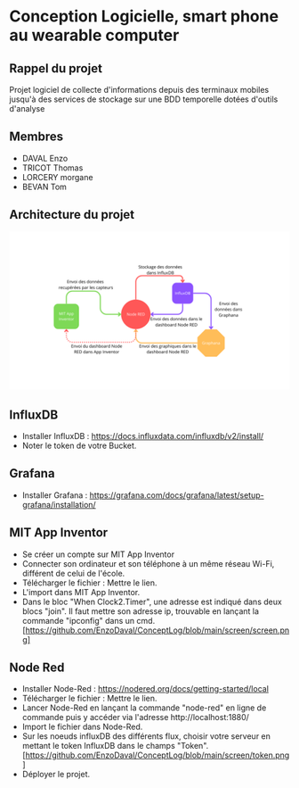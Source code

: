 # Conception Logicielle, smart phone au wearable computer

## Rappel du projet

Projet logiciel de collecte d'informations depuis des terminaux mobiles jusqu'à des services de stockage sur une BDD temporelle dotées d'outils d'analyse


## Membres

- DAVAL Enzo
- TRICOT Thomas
- LORCERY morgane
- BEVAN Tom


## Architecture du projet
![Architecture du projet](https://raw.githubusercontent.com/EnzoDaval/ConceptLog/main/screen/Fonctionnement_Projet.png)


## InfluxDB

- Installer InfluxDB : https://docs.influxdata.com/influxdb/v2/install/
- Noter le token de votre Bucket.


## Grafana

- Installer Grafana : https://grafana.com/docs/grafana/latest/setup-grafana/installation/


## MIT App Inventor

- Se créer un compte sur MIT App Inventor
- Connecter son ordinateur et son téléphone à un même réseau Wi-Fi, différent de celui de l'école.
- Télécharger le fichier : Mettre le lien.
- L'import dans MIT App Inventor.
- Dans le bloc "When Clock2.Timer", une adresse est indiqué dans deux blocs "join". Il faut mettre son adresse ip, trouvable en lançant la commande "ipconfig" dans un cmd. [https://github.com/EnzoDaval/ConceptLog/blob/main/screen/screen.png]


## Node Red

- Installer Node-Red : https://nodered.org/docs/getting-started/local
- Télécharger le fichier : Mettre le lien.
- Lancer Node-Red en lançant la commande "node-red" en ligne de commande puis y accéder via l'adresse http://localhost:1880/
- Import le fichier dans Node-Red.
- Sur les noeuds influxDB des différents flux, choisir votre serveur en mettant le token InfluxDB dans le champs "Token". [https://github.com/EnzoDaval/ConceptLog/blob/main/screen/token.png]
- Déployer le projet.
